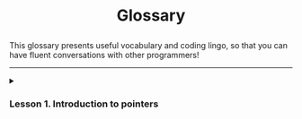 # <p align="center">Glossary</p>

This glossary presents useful vocabulary and coding lingo, so that you can have fluent conversations with other programmers!

---
<details>
	<summary><h3>Lesson 1. Introduction to pointers</h3></summary>
	1. <b>RAM (Random Access Memory):</b> The primary memory of a computer that is used for storing and retrieving data quickly. It is oftened likened to a big array of bytes.
	<br>
	<br>
	2. <b>Bytes:</b> Basic units of information storage in computer storage, consisting of eight binary digits.
	<br>
	<br>
	3. <b>Address:</b> A unique identifier assigned to each byte in memory, allowing the system to locate and access that specific byte.
	<br>
	<br>
	4. <b>Data Type:</b> Specifies the type of data a variable can hold and the operations that can be performed on it. Examples include int (integer) and float (floating-point number).
	<br>
	<br>
	5. <b>Variable:</b> A named storage location in memory whose value can be modified during program execution.
	<br>
	<br>
	6. <b>Pointer:</b> A variable that stores the memory address of another variable. It is denoted with an asterisk (*) before its name.
	<br>
	<br>
	7. <b>Dereferencing:</b> Accessing or manipulating the data stored in the memory location pointed to by a pointer. Denoted by using the asterisk (*) before the pointer's name.
	<br>
	<br>
	8. <b>Reference:</b> A way to refer or point to the data stored in a variable, including its memory address and data type.
	<br>
	<br>
	9. <b>Initialization:</b> Assigning an initial value to a variable, ensuring it has a valid value before use.
	<br>
	<br>
	10. <b>Garbage Values:</b> Unpredictable or undefined values that may be present in a variable if it is not properly initialized.
	<br>
	<br>
	11. <b>Reference (in programming):</b> In computer programming, a reference is a way to access the data stored in a specific memory location. Dereferencing involves manipulating this data.
</details>
